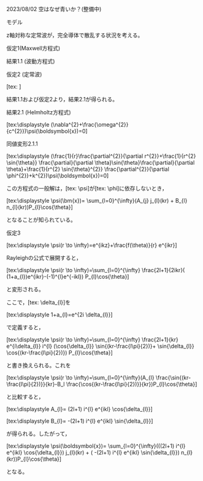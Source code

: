 2023/08/02
空はなぜ青いか？(整備中)

モデル

z軸対称な定常波が，完全導体で散乱する状況を考える。




仮定1(Maxwell方程式)




結果1.1 (波動方程式)




仮定2 (定常波)

[tex: ]




結果1.1および仮定2より，結果2.1が得られる。

結果2.1 (Helmholtz方程式)

[tex:\displaystyle (\nabla^{2}+\frac{\omega^{2}}{c^{2}})\psi(\boldsymbol{x})=0]

同値変形2.1.1

[tex:\displaystyle (\frac{1}{r}\frac{\partial^{2}}{\partial r^{2}}+\frac{1}{r^{2} \sin{\theta}} \frac{\partial}{\partial \theta}\sin{\theta}\frac{\partial}{\partial \theta}+\frac{1}{r^{2} \sin{\theta}^{2}} \frac{\partial^{2}}{\partial \phi^{2}}+k^{2})\psi(\boldsymbol{x})=0]

この方程式の一般解は，[tex: \psi]が[tex: \phi]に依存しないとき，

[tex:\displaystyle \psi(\bm{x})= \sum_{l=0}^{\infty}(A_{j} j_{l}(kr) + B_{l} n_{l}(kr))P_{l}\cos{\theta}]

となることが知られている。

仮定3

[tex:\displaystyle \psi(r \to \infty)=e^{ikz}+\frac{f(\theta)}{r} e^{ikr}\]

Rayleighの公式で展開すると，

[tex:\displaystyle \psi(r \to \infty)=\sum_{l=0}^{\infty} \frac{2l+1}{2ikr}( (1+a_{l})e^{ikr}-(-1)^{l}e^{-ikl}) P_{l}\cos{\theta}]

と変形される。

ここで，[tex: \delta_{l}]を

[tex:\displaystyle 1+a_{l}=e^{2i \delta_{l}}]

で定義すると，

[tex:\displaystyle \psi(r \to \infty)=\sum_{l=0}^{\infty} \frac{2l+1}{kr} e^{i\delta_{l}} i^{l} (\cos{\delta_{l}} \sin{(kr-\frac{l\pi}{2})}+ \sin{\delta_{l}} \cos{(kr-\frac{l\pi}{2})}) P_{l}\cos{\theta}]

と書き換えられる。これを

[tex:\displaystyle \psi(r \to \infty)=\sum_{l=0}^{\infty}(A_{l} \frac{\sin{(kr-\frac{l\pi}{2})}}{kr}-B_l \frac{\cos{(kr-\frac{l\pi}{2})}}{kr})P_{l}\cos{\theta}]

と比較すると，

[tex:\displaystyle A_{l}= (2l+1) i^{l} e^{ikl} \cos{\delta_{l}}]

[tex:\displaystyle B_{l}= -(2l+1) i^{l} e^{ikl} \sin{\delta_{l}}]

が得られる。したがって，

[tex:\displaystyle \psi(\boldsymbol{x})= \sum_{l=0}^{\infty}(((2l+1) i^{l} e^{ikl} \cos{\delta_{l}}) j_{l}(kr) + ( -(2l+1) i^{l} e^{ikl} \sin{\delta_{l}}) n_{l}(kr))P_{l}\cos{\theta}]

となる。

















